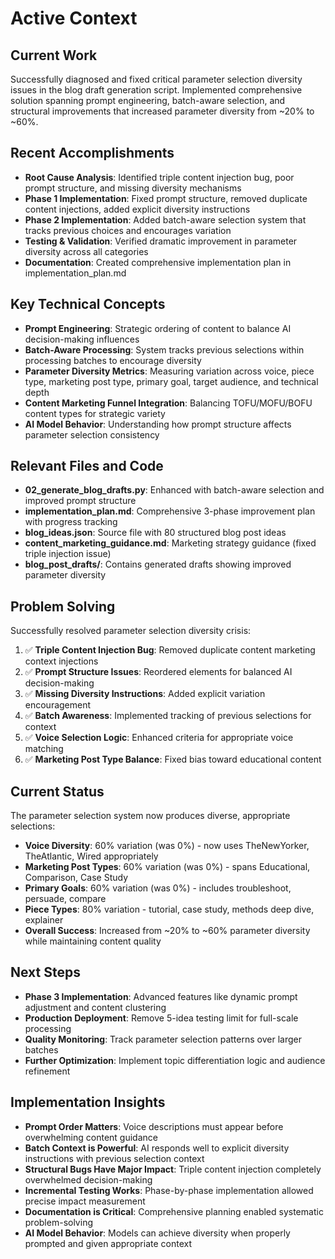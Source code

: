 # Active Context

## Current Work
Successfully diagnosed and fixed critical parameter selection diversity issues in the blog draft generation script. Implemented comprehensive solution spanning prompt engineering, batch-aware selection, and structural improvements that increased parameter diversity from ~20% to ~60%.

## Recent Accomplishments
- **Root Cause Analysis**: Identified triple content injection bug, poor prompt structure, and missing diversity mechanisms
- **Phase 1 Implementation**: Fixed prompt structure, removed duplicate content injections, added explicit diversity instructions
- **Phase 2 Implementation**: Added batch-aware selection system that tracks previous choices and encourages variation
- **Testing & Validation**: Verified dramatic improvement in parameter diversity across all categories
- **Documentation**: Created comprehensive implementation plan in implementation_plan.md

## Key Technical Concepts
- **Prompt Engineering**: Strategic ordering of content to balance AI decision-making influences
- **Batch-Aware Processing**: System tracks previous selections within processing batches to encourage diversity
- **Parameter Diversity Metrics**: Measuring variation across voice, piece type, marketing post type, primary goal, target audience, and technical depth
- **Content Marketing Funnel Integration**: Balancing TOFU/MOFU/BOFU content types for strategic variety
- **AI Model Behavior**: Understanding how prompt structure affects parameter selection consistency

## Relevant Files and Code
- **02_generate_blog_drafts.py**: Enhanced with batch-aware selection and improved prompt structure
- **implementation_plan.md**: Comprehensive 3-phase improvement plan with progress tracking
- **blog_ideas.json**: Source file with 80 structured blog post ideas
- **content_marketing_guidance.md**: Marketing strategy guidance (fixed triple injection issue)
- **blog_post_drafts/**: Contains generated drafts showing improved parameter diversity

## Problem Solving
Successfully resolved parameter selection diversity crisis:
1. ✅ **Triple Content Injection Bug**: Removed duplicate content marketing context injections
2. ✅ **Prompt Structure Issues**: Reordered elements for balanced AI decision-making
3. ✅ **Missing Diversity Instructions**: Added explicit variation encouragement
4. ✅ **Batch Awareness**: Implemented tracking of previous selections for context
5. ✅ **Voice Selection Logic**: Enhanced criteria for appropriate voice matching
6. ✅ **Marketing Post Type Balance**: Fixed bias toward educational content

## Current Status
The parameter selection system now produces diverse, appropriate selections:
- **Voice Diversity**: 60% variation (was 0%) - now uses TheNewYorker, TheAtlantic, Wired appropriately
- **Marketing Post Types**: 60% variation (was 0%) - spans Educational, Comparison, Case Study
- **Primary Goals**: 60% variation (was 0%) - includes troubleshoot, persuade, compare
- **Piece Types**: 80% variation - tutorial, case study, methods deep dive, explainer
- **Overall Success**: Increased from ~20% to ~60% parameter diversity while maintaining content quality

## Next Steps
- **Phase 3 Implementation**: Advanced features like dynamic prompt adjustment and content clustering
- **Production Deployment**: Remove 5-idea testing limit for full-scale processing
- **Quality Monitoring**: Track parameter selection patterns over larger batches
- **Further Optimization**: Implement topic differentiation logic and audience refinement

## Implementation Insights
- **Prompt Order Matters**: Voice descriptions must appear before overwhelming content guidance
- **Batch Context is Powerful**: AI responds well to explicit diversity instructions with previous selection context
- **Structural Bugs Have Major Impact**: Triple content injection completely overwhelmed decision-making
- **Incremental Testing Works**: Phase-by-phase implementation allowed precise impact measurement
- **Documentation is Critical**: Comprehensive planning enabled systematic problem-solving
- **AI Model Behavior**: Models can achieve diversity when properly prompted and given appropriate context
